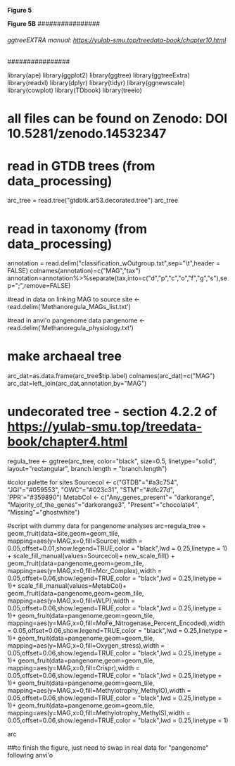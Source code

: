**Figure 5**

**Figure 5B**
################
###### ggtreeEXTRA manual: https://yulab-smu.top/treedata-book/chapter10.html
################

library(ape)
library(ggplot2)
library(ggtree)
library(ggtreeExtra)
library(readxl)
library(dplyr)
library(tidyr)
library(ggnewscale)
library(cowplot)
library(TDbook)
library(treeio)

# all files can be found on Zenodo: DOI 10.5281/zenodo.14532347
# read in GTDB trees (from data_processing)
arc_tree = read.tree("gtdbtk.ar53.decorated.tree")
arc_tree

# read in taxonomy (from data_processing)
annotation = read.delim("classification_wOutgroup.txt",sep="\t",header = FALSE)
colnames(annotation)=c("MAG","tax")
annotation=annotation%>%separate(tax,into=c("d","p","c","o","f","g","s"),sep=";",remove=FALSE)

#read in data on linking MAG to source
site <- read.delim('Methanoregula_MAGs_list.txt')

#read in anvi'o pangenome data
pangenome <- read.delim('Methanoregula_physiology.txt')

# make archaeal tree
arc_dat=as.data.frame(arc_tree$tip.label)
colnames(arc_dat)=c("MAG")
arc_dat=left_join(arc_dat,annotation,by="MAG")

# undecorated tree - section 4.2.2 of https://yulab-smu.top/treedata-book/chapter4.html
regula_tree <- ggtree(arc_tree, color="black", size=0.5, linetype="solid", layout="rectangular",  branch.length = "branch.length")

#color palette for sites
Sourcecol <- c("GTDB"="#a3c754", "JGI"="#059553", "OWC"="#023c31", "STM"="#dfc27d", 'PPR'="#359890")
MetabCol <- c("Any_genes_present"= "darkorange",   "Majority_of_the_genes"="darkorange3",
              "Present"="chocolate4",  "Missing"="ghostwhite")

#script with dummy data for pangenome analyses
arc=regula_tree +
  geom_fruit(data=site,geom=geom_tile,
                 mapping=aes(y=MAG,x=0,fill=Source),width = 0.05,offset=0.01,show.legend=TRUE,color = "black",lwd = 0.25,linetype = 1) +
  scale_fill_manual(values=Sourcecol)+
  new_scale_fill() + 
  geom_fruit(data=pangenome,geom=geom_tile,
             mapping=aes(y=MAG,x=0,fill=Mcr_Complex),width = 0.05,offset=0.06,show.legend=TRUE,color = "black",lwd = 0.25,linetype = 1)+
  scale_fill_manual(values=MetabCol)+
  geom_fruit(data=pangenome,geom=geom_tile,
             mapping=aes(y=MAG,x=0,fill=WLP),width = 0.05,offset=0.06,show.legend=TRUE,color = "black",lwd = 0.25,linetype = 1)+
  geom_fruit(data=pangenome,geom=geom_tile,
             mapping=aes(y=MAG,x=0,fill=MoFe_Nitrogenase_Percent_Encoded),width = 0.05,offset=0.06,show.legend=TRUE,color = "black",lwd = 0.25,linetype = 1)+
  geom_fruit(data=pangenome,geom=geom_tile,
             mapping=aes(y=MAG,x=0,fill=Oxygen_stress),width = 0.05,offset=0.06,show.legend=TRUE,color = "black",lwd = 0.25,linetype = 1)+
  geom_fruit(data=pangenome,geom=geom_tile,
             mapping=aes(y=MAG,x=0,fill=Crispr),width = 0.05,offset=0.06,show.legend=TRUE,color = "black",lwd = 0.25,linetype = 1)+
  geom_fruit(data=pangenome,geom=geom_tile,
             mapping=aes(y=MAG,x=0,fill=Methylotrophy_MethylO),width = 0.05,offset=0.06,show.legend=TRUE,color = "black",lwd = 0.25,linetype = 1)+
  geom_fruit(data=pangenome,geom=geom_tile,
             mapping=aes(y=MAG,x=0,fill=Methylotrophy_MethylS),width = 0.05,offset=0.06,show.legend=TRUE,color = "black",lwd = 0.25,linetype = 1)



 arc


##to finish the figure, just need to swap in real data for "pangenome" following anvi'o



